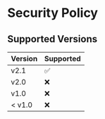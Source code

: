 # Security Policy

## Supported Versions

| Version | Supported          |
| ------- | ------------------ |
| v2.1    | :white_check_mark: |
| v2.0    | :x:                |
| v1.0    | :x:                |
| < v1.0  | :x:                |

